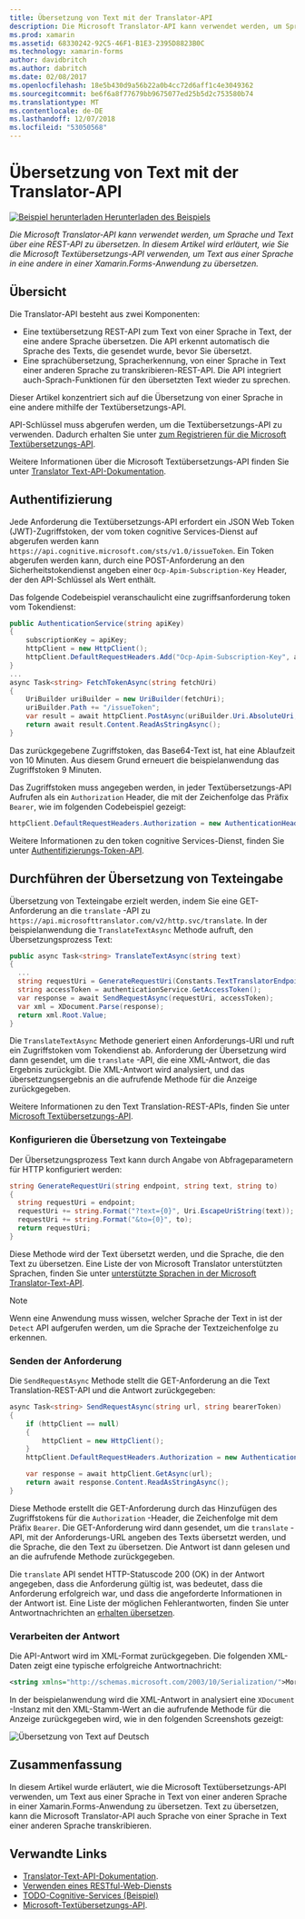 ```yaml
---
title: Übersetzung von Text mit der Translator-API
description: Die Microsoft Translator-API kann verwendet werden, um Sprache und Text über eine REST-API zu übersetzen. In diesem Artikel wird erläutert, wie Sie die Microsoft Textübersetzungs-API verwenden, um Text aus einer Sprache in eine andere in einer Xamarin.Forms-Anwendung zu übersetzen.
ms.prod: xamarin
ms.assetid: 68330242-92C5-46F1-B1E3-2395D8823B0C
ms.technology: xamarin-forms
author: davidbritch
ms.author: dabritch
ms.date: 02/08/2017
ms.openlocfilehash: 18e5b430d9a56b22a0b4cc72d6aff1c4e3049362
ms.sourcegitcommit: be6f6a8f77679bb9675077ed25b5d2c753580b74
ms.translationtype: MT
ms.contentlocale: de-DE
ms.lasthandoff: 12/07/2018
ms.locfileid: "53050568"
---
```

# <a name="text-translation-using-the-translator-api"></a>Übersetzung von Text mit der Translator-API

[![Beispiel herunterladen](~/media/shared/download.png) Herunterladen des Beispiels](https://developer.xamarin.com/samples/xamarin-forms/WebServices/TodoCognitiveServices/)

_Die Microsoft Translator-API kann verwendet werden, um Sprache und Text über eine REST-API zu übersetzen. In diesem Artikel wird erläutert, wie Sie die Microsoft Textübersetzungs-API verwenden, um Text aus einer Sprache in eine andere in einer Xamarin.Forms-Anwendung zu übersetzen._

## <a name="overview"></a>Übersicht

Die Translator-API besteht aus zwei Komponenten:

- Eine textübersetzung REST-API zum Text von einer Sprache in Text, der eine andere Sprache übersetzen. Die API erkennt automatisch die Sprache des Texts, die gesendet wurde, bevor Sie übersetzt.
- Eine sprachübersetzung, Spracherkennung, von einer Sprache in Text einer anderen Sprache zu transkribieren-REST-API. Die API integriert auch-Sprach-Funktionen für den übersetzten Text wieder zu sprechen.

Dieser Artikel konzentriert sich auf die Übersetzung von einer Sprache in eine andere mithilfe der Textübersetzungs-API.

API-Schlüssel muss abgerufen werden, um die Textübersetzungs-API zu verwenden. Dadurch erhalten Sie unter [zum Registrieren für die Microsoft Textübersetzungs-API](/azure/cognitive-services/translator/translator-text-how-to-signup/).

Weitere Informationen über die Microsoft Textübersetzungs-API finden Sie unter [Translator Text-API-Dokumentation](/azure/cognitive-services/translator/).

## <a name="authentication"></a>Authentifizierung

Jede Anforderung die Textübersetzungs-API erfordert ein JSON Web Token (JWT)-Zugriffstoken, der vom token cognitive Services-Dienst auf abgerufen werden kann `https://api.cognitive.microsoft.com/sts/v1.0/issueToken`. Ein Token abgerufen werden kann, durch eine POST-Anforderung an den Sicherheitstokendienst angeben einer `Ocp-Apim-Subscription-Key` Header, der den API-Schlüssel als Wert enthält.

Das folgende Codebeispiel veranschaulicht eine zugriffsanforderung token vom Tokendienst:

```csharp
public AuthenticationService(string apiKey)
{
    subscriptionKey = apiKey;
    httpClient = new HttpClient();
    httpClient.DefaultRequestHeaders.Add("Ocp-Apim-Subscription-Key", apiKey);
}
...
async Task<string> FetchTokenAsync(string fetchUri)
{
    UriBuilder uriBuilder = new UriBuilder(fetchUri);
    uriBuilder.Path += "/issueToken";
    var result = await httpClient.PostAsync(uriBuilder.Uri.AbsoluteUri, null);
    return await result.Content.ReadAsStringAsync();
}
```

Das zurückgegebene Zugriffstoken, das Base64-Text ist, hat eine Ablaufzeit von 10 Minuten. Aus diesem Grund erneuert die beispielanwendung das Zugriffstoken 9 Minuten.

Das Zugriffstoken muss angegeben werden, in jeder Textübersetzungs-API Aufrufen als ein `Authorization` Header, die mit der Zeichenfolge das Präfix `Bearer`, wie im folgenden Codebeispiel gezeigt:

```csharp
httpClient.DefaultRequestHeaders.Authorization = new AuthenticationHeaderValue("Bearer", bearerToken);
```

Weitere Informationen zu den token cognitive Services-Dienst, finden Sie unter [Authentifizierungs-Token-API](http://docs.microsofttranslator.com/oauth-token.html).

## <a name="performing-text-translation"></a>Durchführen der Übersetzung von Texteingabe

Übersetzung von Texteingabe erzielt werden, indem Sie eine GET-Anforderung an die `translate` -API zu `https://api.microsofttranslator.com/v2/http.svc/translate`. In der beispielanwendung die `TranslateTextAsync` Methode aufruft, den Übersetzungsprozess Text:

```csharp
public async Task<string> TranslateTextAsync(string text)
{
  ...
  string requestUri = GenerateRequestUri(Constants.TextTranslatorEndpoint, text, "en", "de");
  string accessToken = authenticationService.GetAccessToken();
  var response = await SendRequestAsync(requestUri, accessToken);
  var xml = XDocument.Parse(response);
  return xml.Root.Value;
}
```

Die `TranslateTextAsync` Methode generiert einen Anforderungs-URI und ruft ein Zugriffstoken vom Tokendienst ab. Anforderung der Übersetzung wird dann gesendet, um die `translate` -API, die eine XML-Antwort, die das Ergebnis zurückgibt. Die XML-Antwort wird analysiert, und das übersetzungsergebnis an die aufrufende Methode für die Anzeige zurückgegeben.

Weitere Informationen zu den Text Translation-REST-APIs, finden Sie unter [Microsoft Textübersetzungs-API](http://docs.microsofttranslator.com/text-translate.html).

### <a name="configuring-text-translation"></a>Konfigurieren die Übersetzung von Texteingabe

Der Übersetzungsprozess Text kann durch Angabe von Abfrageparametern für HTTP konfiguriert werden:

```csharp
string GenerateRequestUri(string endpoint, string text, string to)
{
  string requestUri = endpoint;
  requestUri += string.Format("?text={0}", Uri.EscapeUriString(text));
  requestUri += string.Format("&to={0}", to);
  return requestUri;
}
```

Diese Methode wird der Text übersetzt werden, und die Sprache, die den Text zu übersetzen. Eine Liste der von Microsoft Translator unterstützten Sprachen, finden Sie unter [unterstützte Sprachen in der Microsoft Translator-Text-API](/azure/cognitive-services/translator/languages/).

> [!NOTE]
> Wenn eine Anwendung muss wissen, welcher Sprache der Text in ist der `Detect` API aufgerufen werden, um die Sprache der Textzeichenfolge zu erkennen.

### <a name="sending-the-request"></a>Senden der Anforderung

Die `SendRequestAsync` Methode stellt die GET-Anforderung an die Text Translation-REST-API und die Antwort zurückgegeben:

```csharp
async Task<string> SendRequestAsync(string url, string bearerToken)
{
    if (httpClient == null)
    {
        httpClient = new HttpClient();
    }
    httpClient.DefaultRequestHeaders.Authorization = new AuthenticationHeaderValue("Bearer", bearerToken);

    var response = await httpClient.GetAsync(url);
    return await response.Content.ReadAsStringAsync();
}
```

Diese Methode erstellt die GET-Anforderung durch das Hinzufügen des Zugriffstokens für die `Authorization` -Header, die Zeichenfolge mit dem Präfix `Bearer`. Die GET-Anforderung wird dann gesendet, um die `translate` -API, mit der Anforderungs-URL angeben des Texts übersetzt werden, und die Sprache, die den Text zu übersetzen. Die Antwort ist dann gelesen und an die aufrufende Methode zurückgegeben.

Die `translate` API sendet HTTP-Statuscode 200 (OK) in der Antwort angegeben, dass die Anforderung gültig ist, was bedeutet, dass die Anforderung erfolgreich war, und dass die angeforderte Informationen in der Antwort ist. Eine Liste der möglichen Fehlerantworten, finden Sie unter Antwortnachrichten an [erhalten übersetzen](http://docs.microsofttranslator.com/text-translate.html#!/default/get_Translate).

### <a name="processing-the-response"></a>Verarbeiten der Antwort

Die API-Antwort wird im XML-Format zurückgegeben. Die folgenden XML-Daten zeigt eine typische erfolgreiche Antwortnachricht:

```xml
<string xmlns="http://schemas.microsoft.com/2003/10/Serialization/">Morgen kaufen gehen ein</string>
```

In der beispielanwendung wird die XML-Antwort in analysiert eine `XDocument` -Instanz mit den XML-Stamm-Wert an die aufrufende Methode für die Anzeige zurückgegeben wird, wie in den folgenden Screenshots gezeigt:

![](text-translation-images/text-translation.png "Übersetzung von Text auf Deutsch")

## <a name="summary"></a>Zusammenfassung

In diesem Artikel wurde erläutert, wie die Microsoft Textübersetzungs-API verwenden, um Text aus einer Sprache in Text von einer anderen Sprache in einer Xamarin.Forms-Anwendung zu übersetzen. Text zu übersetzen, kann die Microsoft Translator-API auch Sprache von einer Sprache in Text einer anderen Sprache transkribieren.

## <a name="related-links"></a>Verwandte Links

- [Translator-Text-API-Dokumentation](/azure/cognitive-services/translator/).
- [Verwenden eines RESTful-Web-Diensts](~/xamarin-forms/data-cloud/consuming/rest.md)
- [TODO-Cognitive-Services (Beispiel)](https://developer.xamarin.com/samples/xamarin-forms/WebServices/TodoCognitiveServices/)
- [Microsoft-Textübersetzungs-API](http://docs.microsofttranslator.com/text-translate.html).
